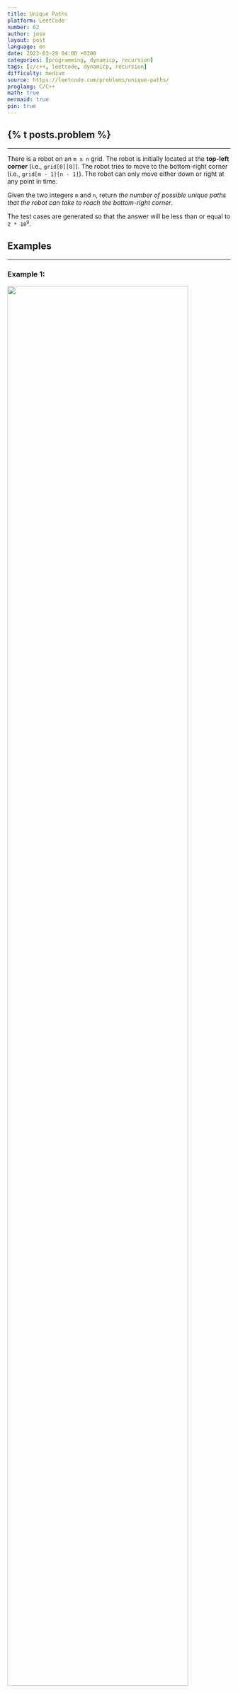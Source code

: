 ```yaml
---
title: Unique Paths
platform: LeetCode
number: 62
author: jose
layout: post
language: en
date: 2023-03-29 04:00 +0300
categories: [programming, dynamicp, recursion]
tags: [c/c++, leetcode, dynamicp, recursion]
difficulty: medium
source: https://leetcode.com/problems/unique-paths/
proglang: C/C++
math: true
mermaid: true
pin: true
---
```

## {% t posts.problem %}
---
There is a robot on an `m x n` grid. The robot is initially located at the **top-left corner** (i.e., `grid[0][0]`). The robot tries to move to the bottom-right corner (i.e., `grid[m - 1][n - 1]`). The robot can only move either down or right at any point in time.  

Given the two integers `m` and `n`, return *the number of possible unique paths that the robot can take to reach the bottom-right corner*.  

The test cases are generated so that the answer will be less than or equal to <code>2 * 10<sup>9</sup></code>.  

## Examples
---
### **Example 1:**
<img src="https://assets.leetcode.com/uploads/2018/10/22/robot_maze.png" width="90%" />  

>**Input:** m = 3, n = 7  
>**Output:** 28  

### **Example 2:**
>**Input:** m = 3, n = 2  
>**Output:** 3
>**Explanation:** From the top-left corner, there are a total of 3 ways to reach the bottom-right corner:  
> 1. Right -> Down -> Down  
> 2. Down -> Down -> Right  
> 3. Down -> Right -> Down  

## Constraints
---
- `1 <= m, n <= 100`  

## Solution
---
This can be solved using [**dynamic programing**](/categories/dynamicp/) (either recursive or iterative).  
- We can use a map to memoize the results, but that makes it slower, so, we will allocate a vector of vectors (representing the board).  
- The iterative version is a shorter solution.  

### Solution 1:  
---
```c++
class Solution {
vector<vector<int>> dp;

private:
  int paths(int m, int n, int r, int c) {
    if (r+1 == m && c+1 == n)
      return 1;
    if (r == m || c == n)
      return 0;
    if (dp[r][c] != 0)
      return dp[r][c];
    
    dp[r][c] = 0;
    dp[r][c] += paths(m, n, r + 1, c);
    dp[r][c] += paths(m, n, r, c + 1);

    return dp[r][c];
  }
public:
  int uniquePaths(int m, int n) {
    dp = vector(m, vector<int>(n, 0));
    int r = paths(m, n, 0, 0);

    return r;
  }
};
```

### Solution 2:  
---
```c++
class Solution {
public:
  int uniquePaths(int m, int n) {
    dp = vector(m, vector<int>(n, 1));

    for (int r=1; r<m; r++) {
      for (int c=1 ; c<n; c++)
        dp[r][c] = dp[r][c-1] + dp[r-1][c];
    }
    
    return dp[m-1][n-1];
  }
};
```
